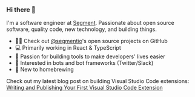 ### Hi there 👋

I'm a software engineer at [](https://segment.com)[Segment](https://segment.com). Passionate about open source software, quality code, new technology, and building things.

* 👨‍💻 Check out [](https://github.com/segmentio)[@segmentio](https://github.com/segmentio)'s open source projects on GitHub
* 💻 Primarily working in React & TypeScript
* 🚧 Passion for building tools to make developers' lives easier
* 🤖 Interested in bots and bot frameworks (Twitter/Slack)
* 🍺 New to homebrewing

Check out my latest blog post on building Visual Studio Code extensions: [Writing and Publishing Your First Visual Studio Code Extension
](https://medium.com/@brandongregoryscott/writing-and-publishing-your-first-visual-studio-code-extension-7ac77d4617e6)
